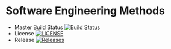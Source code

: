 

# Software Engineering Methods

- Master Build Status [![Build Status](https://travis-ci.org/40338732/sem.svg?branch=master)](https://travis-ci.org/40338732/sem)
- License [![LICENSE](https://img.shields.io/github/license/40338732/sem.svg?style=flat-square)](https://github.com/40338732/sem/blob/master/LICENSE)
- Release [![Releases](https://img.shields.io/github/release/40338732/sem/all.svg?style=flat-square)](https://github.com/40338732/sem/releases)

